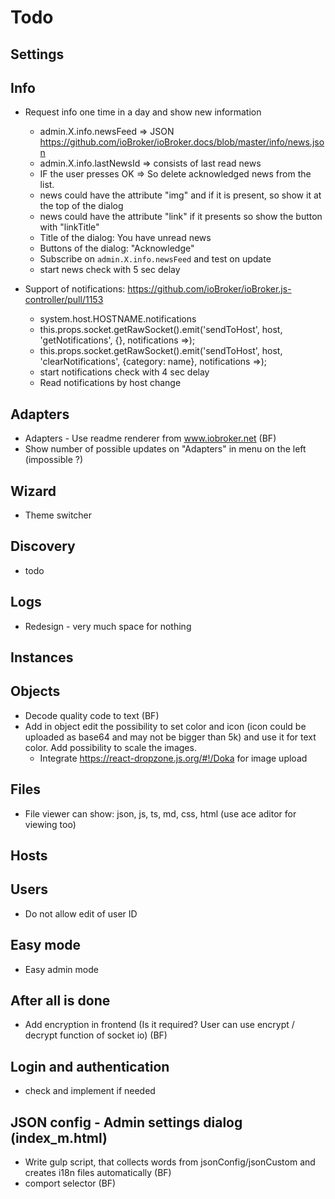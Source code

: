 # Todo

## Settings
  
## Info
- Request info one time in a day and show new information
  - admin.X.info.newsFeed => JSON https://github.com/ioBroker/ioBroker.docs/blob/master/info/news.json
  - admin.X.info.lastNewsId => consists of last read news
  - IF the user presses OK => So delete acknowledged news from the list.
  - news could have the attribute "img" and if it is present, so show it at the top of the dialog
  - news could have the attribute "link" if it presents so show the button with "linkTitle"
  - Title of the dialog: You have unread news
  - Buttons of the dialog: "Acknowledge"
  - Subscribe on `admin.X.info.newsFeed` and test on update
  - start news check with 5 sec delay

- Support of notifications: https://github.com/ioBroker/ioBroker.js-controller/pull/1153 
  - system.host.HOSTNAME.notifications
  - this.props.socket.getRawSocket().emit('sendToHost', host, 'getNotifications', {}, notifications =>);
  - this.props.socket.getRawSocket().emit('sendToHost', host, 'clearNotifications', {category: name}, 
  notifications =>);
  - start notifications check with 4 sec delay
  - Read notifications by host change


## Adapters
- Adapters - Use readme renderer from www.iobroker.net (BF)
- Show number of possible updates on "Adapters" in menu on the left (impossible ?)

## Wizard
- Theme switcher

## Discovery
- todo

## Logs
- Redesign - very much space for nothing

## Instances

## Objects
- Decode quality code to text (BF)
- Add in object edit the possibility to set color and icon (icon could be uploaded as base64 and may not be bigger than 5k) and use it for text color. Add possibility to scale the images.
  - Integrate https://react-dropzone.js.org/#!/Doka for image upload
  
## Files
- File viewer can show: json, js, ts, md, css, html (use ace aditor for viewing too)
  
## Hosts

## Users
- Do not allow edit of user ID

## Easy mode
- Easy admin mode

## After all is done
- Add encryption in frontend (Is it required? User can use encrypt / decrypt function of socket io) (BF)

## Login and authentication
- check and implement if needed

## JSON config - Admin settings dialog (index_m.html)
- Write gulp script, that collects words from jsonConfig/jsonCustom and creates i18n files automatically (BF)
- comport selector (BF)
<!-- - json editor as control -->

<!-- - Write jsonCustom for:
  - lovelace
  - eventlist
  - mqtt-client
  - ?? -->